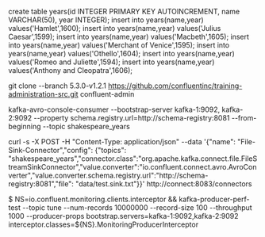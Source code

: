 create table years(id INTEGER PRIMARY KEY AUTOINCREMENT, name
VARCHAR(50), year INTEGER);
insert into years(name,year) values('Hamlet',1600);
insert into years(name,year) values('Julius Caesar',1599);
insert into years(name,year) values('Macbeth',1605);
insert into years(name,year) values('Merchant of Venice',1595);
insert into years(name,year) values('Othello',1604);
insert into years(name,year) values('Romeo and Juliette',1594);
insert into years(name,year) values('Anthony and Cleopatra',1606);



git clone --branch 5.3.0-v1.2.1 https://github.com/confluentinc/training-administration-src.git confluent-admin

kafka-avro-console-consumer --bootstrap-server kafka-1:9092, kafka-2:9092 --property schema.registry.url=http://schema-registry:8081 --from-beginning --topic shakespeare_years

curl -s -X POST -H "Content-Type: application/json" --data '{"name": "File-Sink-Connector","config": {"topics": "shakespeare_years","connector.class":"org.apache.kafka.connect.file.FileStreamSinkConnector","value.converter":"io.confluent.connect.avro.AvroConverter","value.converter.schema.registry.url":"http://schema-registry:8081","file": "data/test.sink.txt"}}' http://connect:8083/connectors

$ NS=io.confluent.monitoring.clients.interceptor && kafka-producer-perf-test --topic tune --num-records 10000000 --record-size 100 --throughput 1000 --producer-props bootstrap.servers=kafka-1:9092,kafka-2:9092 interceptor.classes=${NS}.MonitoringProducerInterceptor
